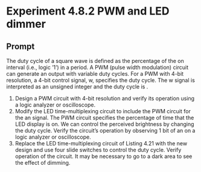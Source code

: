 # Experiment 4.8.2 PWM and LED dimmer 

## Prompt
The duty cycle of a square wave is defined as the percentage of the on interval (i.e., logic ’1’) in a period. A PWM (pulse width modulation) circuit can generate an output with variable duty cycles. For a PWM with 4-bit resolution, a 4-bit control signal, w, specifies the duty cycle. The w signal is interpreted as an unsigned integer and the duty cycle is .

1. Design a PWM circuit with 4-bit resolution and verify its operation using a logic analyzer or oscilloscope.
2. Modify the LED time-multiplexing circuit to include the PWM circuit for the an signal. The PWM circuit specifies the percentage of time that the LED display is on. We can control the perceived brightness by changing the duty cycle. Verify the circuit’s operation by observing 1 bit of an on a logic analyzer or oscilloscope. 
3. Replace the LED time-multiplexing circuit of Listing 4.21 with the new design and use four slide switches to control the duty cycle. Verify operation of the circuit. It may be necessary to go to a dark area to see the effect of dimming.